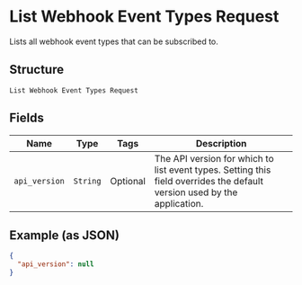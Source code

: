
# List Webhook Event Types Request

Lists all webhook event types that can be subscribed to.

## Structure

`List Webhook Event Types Request`

## Fields

| Name | Type | Tags | Description |
|  --- | --- | --- | --- |
| `api_version` | `String` | Optional | The API version for which to list event types. Setting this field overrides the default version used by the application. |

## Example (as JSON)

```json
{
  "api_version": null
}
```

